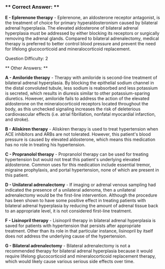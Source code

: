 ### ** Correct Answer: **

**E - Eplerenone therapy** - Eplerenone, an aldosterone receptor antagonist, is the treatment of choice for primary hyperaldosteronism caused by bilateral adrenal hyperplasia. The elevated aldosterone of bilateral adrenal hyperplasia must be addressed by either blocking its receptors or surgically removing the adrenal glands. Compared to bilateral adrenalectomy, medical therapy is preferred to better control blood pressure and prevent the need for lifelong glucocorticoid and mineralocorticoid replacement.

Question Difficulty: 2

** Other Answers: **

**A - Amiloride therapy** - Therapy with amiloride is second-line treatment of bilateral adrenal hyperplasia. By blocking the epithelial sodium channel in the distal convoluted tubule, less sodium is reabsorbed and less potassium is secreted, which results in diuresis similar to other potassium-sparing diuretics. However, amiloride fails to address the action of the elevated aldosterone on the mineralocorticoid receptors located throughout the body, as this unchecked signaling increases the risk of deleterious cardiovascular effects (i.e. atrial fibrillation, nonfatal myocardial infarction, and stroke).

**B - Aliskiren therapy** - Aliskiren therapy is used to treat hypertension when ACE inhibitors and ARBs are not tolerated. However, this patient's blood pressure is caused by elevated aldosterone, which means this medication has no role in treating his hypertension.

**C - Propranolol therapy** - Propranolol therapy can be used for treating hypertension but would not treat this patient's underlying elevated aldosterone. Common uses for this medication include essential tremor, migraine prophylaxis, and portal hypertension, none of which are present in this patient.

**D - Unilateral adrenalectomy** - If imaging or adrenal venous sampling had indicated the presence of a unilateral adenoma, then a unilateral adrenalectomy would be the first-line intervention. Although the procedure has been shown to have some positive effect in treating patients with bilateral adrenal hyperplasia by reducing the amount of adrenal tissue back to an appropriate level, it is not considered first-line treatment.

**F - Lisinopril therapy** - Lisinopril therapy in bilateral adrenal hyperplasia is saved for patients with hypertension that persists after appropriate treatment. Other than its role in that particular instance, lisinopril by itself does not address the underlying cause of the hypertension.

**G - Bilateral adrenalectomy** - Bilateral adrenalectomy is not a recommended therapy for bilateral adrenal hyperplasia because it would require lifelong glucocorticoid and mineralocorticoid replacement therapy, which would likely cause various serious side effects over time.

